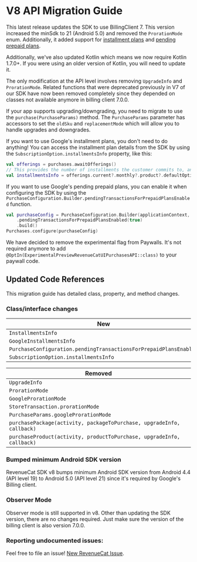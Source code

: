# V8 API Migration Guide

This latest release updates the SDK to use BillingClient 7. This version increased the minSdk to 21 (Android 5.0) and removed the `ProrationMode` enum. Additionally, it added support for [installment plans](https://developer.android.com/google/play/billing/subscriptions#installments) and [pending prepaid plans](https://developer.android.com/google/play/billing/subscriptions#pending).

Additionally, we've also updated Kotlin which means we now require Kotlin 1.7.0+. If you were using an older version of Kotlin, you will need to update it.

The only modification at the API level involves removing `UpgradeInfo` and `ProrationMode`. Related functions that were deprecated previously in V7 of our SDK have now been removed completely since they depended on classes not available anymore in billing client 7.0.0.

If your app supports upgrading/downgrading, you need to migrate to use the `purchase(PurchaseParams)` method. The `PurchaseParams` parameter has accessors to set the `oldSku` and `replacementMode` which will allow you to handle upgrades and downgrades.

If you want to use Google's installment plans, you don't need to do anything! You can access the installment plan details from the SDK by using the `SubscriptionOption.installmentsInfo` property, like this:
```kotlin
val offerings = purchases.awaitOfferings()
// This provides the number of installments the customer commits to, and the number of installments they commit to upon a renewal.
val installmentsInfo = offerings.current?.monthly?.product?.defaultOption?.installmentsInfo
```

If you want to use Google's pending prepaid plans, you can enable it when configuring the SDK by using the `PurchaseConfiguration.Builder.pendingTransactionsForPrepaidPlansEnabled` function.
```kotlin
val purchaseConfig = PurchaseConfiguration.Builder(applicationContext, apiKey)
    .pendingTransactionsForPrepaidPlansEnabled(true)
    .build()
Purchases.configure(purchaseConfig)
```

We have decided to remove the experimental flag from Paywalls. It's not required anymore to add `@OptIn(ExperimentalPreviewRevenueCatUIPurchasesAPI::class)` to your paywall code. 

## Updated Code References

This migration guide has detailed class, property, and method changes.

### Class/interface changes

| New                                                               |
|-------------------------------------------------------------------|
| `InstallmentsInfo`                                                |
| `GoogleInstallmentsInfo`                                          |
| `PurchaseConfiguration.pendingTransactionsForPrepaidPlansEnabled` |
| `SubscriptionOption.installmentsInfo`                             |

| Removed                                                               |
|-----------------------------------------------------------------------|
| `UpgradeInfo`                                                         |
| `ProrationMode`                                                       |
| `GoogleProrationMode`                                                 |
| `StoreTransaction.prorationMode`                                      |
| `PurchaseParams.googleProrationMode`                                  |
| `purchasePackage(activity, packageToPurchase, upgradeInfo, callback)` |
| `purchaseProduct(activity, productToPurchase, upgradeInfo, callback)` |

### Bumped minimum Android SDK version

RevenueCat SDK v8 bumps minimum Android SDK version from Android 4.4 (API level 19) to Android 5.0 (API level 21) since it's required by Google's Billing client.

### Observer Mode

Observer mode is still supported in v8. Other than updating the SDK version, there are no changes required. Just make sure the version of the billing client is also version 7.0.0.

### Reporting undocumented issues:

Feel free to file an issue! [New RevenueCat Issue](https://github.com/RevenueCat/purchases-android/issues/new/).
